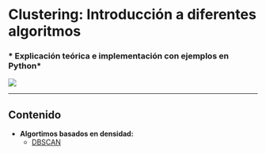 # Clustering: Introducción a diferentes algoritmos
### * Explicación teórica e implementación con ejemplos en Python*

![](https://miro.medium.com/max/1200/1*oNt9G9UpVhtyFLDBwEMf8Q.png)

------


Contenido
------


* **Algortimos basados en densidad:**
    - [DBSCAN](https://nbviewer.jupyter.org/github/drewwilimitis/Manifold-Learning/blob/master/Multidimensional_Scaling.ipynb)